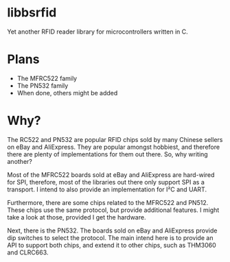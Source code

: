 libbsrfid
=========

Yet another RFID reader library for microcontrollers written in C.


Plans
=====

* The MFRC522 family
* The PN532 family
* When done, others might be added

Why? 
===

The RC522 and PN532 are popular RFID chips sold by many Chinese sellers on 
eBay and AliExpress. They are popular amongst hobbiest, and therefore there 
are plenty of implementations for them out there. So, why writing another? 

Most of the MFRC522 boards sold at eBay and AliExpress are hard-wired for SPI,
therefore, most of the libraries out there only support SPI as a transport. I
intend to also provide an implementation for I²C and UART.

Furthermore, there are some chips related to the MFRC522 and PN512. These chips
use the same protocol, but provide additional features. I might take a look at
those, provided I get the hardware.

Next, there is the PN532. The boards sold on eBay and AliExpress provide 
dip switches to select the protocol. The main intend here is to provide an API 
to support both chips, and extend it to other chips, 
such as THM3060 and CLRC663.
